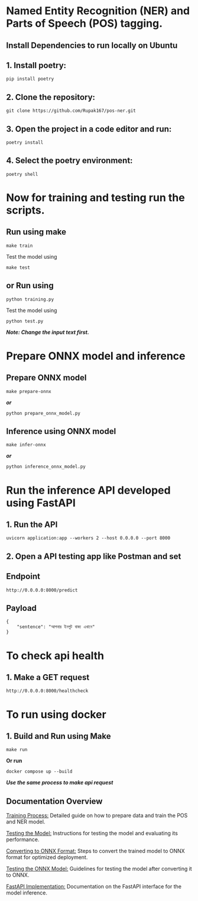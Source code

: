 # Named Entity Recognition (NER) and Parts of Speech (POS) tagging.

## Install Dependencies to run locally on Ubuntu

## 1. Install poetry: 

```shell
pip install poetry
```

## 2. Clone the repository:

```shell
git clone https://github.com/Rupak167/pos-ner.git
```
## 3. Open the project in a code editor and run:
```shell
poetry install
```
## 4. Select the poetry environment:
```shell
poetry shell
```

# Now for training and testing run the scripts.

## Run using make
```shell
make train
```
Test the model using
```shell
make test
```

## or Run using 

```shell
python training.py
```
Test the model using
```shell
python test.py
```
***Note: Change the input text first.***

# Prepare ONNX model and inference
## Prepare ONNX model

```shell
make prepare-onnx
```
***or***
```shell
python prepare_onnx_model.py
```
## Inference using ONNX model
```shell
make infer-onnx
```
***or***
```shell
python inference_onnx_model.py
```

# Run the inference API developed using FastAPI

## 1. Run the API
```shell
uvicorn application:app --workers 2 --host 0.0.0.0 --port 8000
```
## 2. Open a API testing app like Postman and set

## Endpoint

```shell
http://0.0.0.0:8000/predict
```
## Payload
```shell
{
    "sentence": "আপনার ইনপুট বাক্য এখানে"
}
```


# To check api health

## 1. Make a GET request
```shell
http://0.0.0.0:8000/healthcheck
```

# To run using docker

## 1. Build and Run using Make

```shell
make run
```

**Or run**
```shell
docker compose up --build
```

***Use the same process to make api request***


## Documentation Overview
[Training Process:](documentations/data_preparation_and_training.md) Detailed guide on how to prepare data and train the POS and NER model.

[Testing the Model:](documentations/test.md) Instructions for testing the model and evaluating its performance.

[Converting to ONNX Format:](documentations/prepare_onnx_model.md)
 Steps to convert the trained model to ONNX format for optimized deployment.

[Testing the ONNX Model:](documentations/ONNX_testing.md) Guidelines for testing the model after converting it to ONNX.

[FastAPI Implementation:](documentations/fastapi.md) Documentation on the FastAPI interface for the model inference.